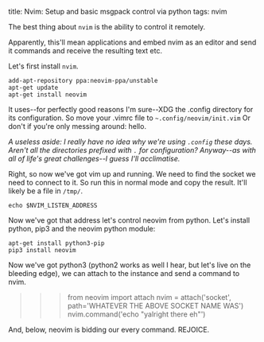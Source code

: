 title: Nvim: Setup and basic msgpack control via python
tags: nvim

The best thing about `nvim` is the ability to control it remotely.

Apparently, this'll mean applications and embed nvim as an editor and send it commands and receive the resulting text etc.

Let's first install `nvim`.

    add-apt-repository ppa:neovim-ppa/unstable
    apt-get update
    apt-get install neovim

It uses--for perfectly good reasons I'm sure--XDG the .config directory for its configuration. So move your .vimrc file to `~.config/neovim/init.vim` Or don't if you're only messing around: hello.

*A useless aside: I really have no idea why we're using `.config` these days. Aren't all the directories prefixed with `.` for configuration? Anyway--as with all of life's great challenges--I guess I'll acclimatise.*

Right, so now we've got vim up and running. We need to find the socket we need to connect to it. So run this in normal mode and copy the result. It'll likely be a file in `/tmp/`.

    echo $NVIM_LISTEN_ADDRESS

Now we've got that address let's control neovim from python. Let's install python, pip3 and the neovim python module:

    apt-get install python3-pip
    pip3 install neovim

Now we've got python3 (python2 works as well I hear, but let's live on the bleeding edge), we can attach to the instance and send a command to nvim.

>>> from neovim import attach
>>> nvim = attach('socket', path='WHATEVER THE ABOVE SOCKET NAME WAS')
>>> nvim.command('echo "yalright there eh"')

And, below, neovim is bidding our every command. REJOICE.
